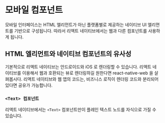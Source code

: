 # 모바일 컴포넌트

모바일 인터페이스는 HTML 엘리먼트가 아닌 플랫폼별로 제공하는 네이티브 UI 엘리먼트를 기반으로 구성됩니다. 따라서 리액트 네이티브에서는 웹과 다른 컴포넌트를 사용하게 됩니다. 

## HTML 엘리먼트와 네이티브 컴포넌트의 유사성

기본적으로 리액트 네이티브는 안드로이드와 iOS 로 렌더링할 수 있습니다. 리액트 네이티브를 이용해서 웹과 호환되는 뷰로 렌더링하길 원한다면 react-native-web 을 살펴봅시다. 리액트 네이티브와 웹 앱의 코드는, 비즈니스 로직이 렌더링 코드와 분리되어 있다면 공유가 가능합니다. 

### ``<Text> 컴포넌트``
리액트 네이티브에서는 ``<Text>`` 컴포넌트만이 플레인 텍스트 노드를 자식으로 가질 수 있습니다. 



<!--stackedit_data:
eyJoaXN0b3J5IjpbLTYyNTYwNjksOTIzMDE2MDEzLDQ2NjA3Mj
MwNSw0NjYwNzIzMDUsNjg3NjE2MTMzLC0xNDUxNDQ3MDIsLTE3
ODM1MDA0MTYsLTIwNjk2MDQ4MTgsLTE0NjcyODQ2MTddfQ==
-->